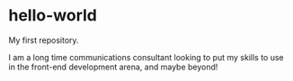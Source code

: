 # hello-world
My first repository.

I am a long time communications consultant looking to put my skills to use in the front-end development arena, and maybe beyond!
